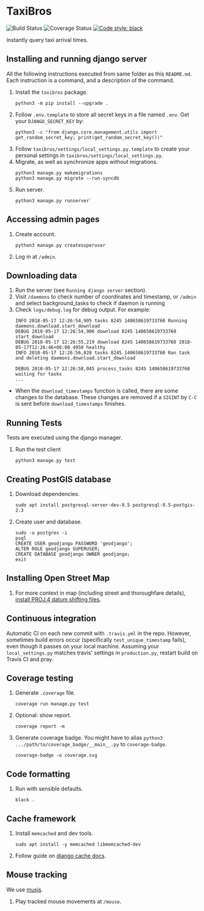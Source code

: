 # TaxiBros
![Build Status][travis badge]
![Coverage Status][coverage badge]
[![Code style: black](https://img.shields.io/badge/code%20style-black-000000.svg)](https://github.com/ambv/black)

Instantly query taxi arrival times.

## Installing and running django server
All the following instructions executed from same folder as this `README.md`.
Each instruction is a command, and a description of the command.
1. Install the `taxibros` package.
   ```
   python3 -m pip install --upgrade .
   ```
2. Follow `.env.template` to store all secret keys in a file named `.env`.
   Get your `DJANGO_SECRET_KEY` by:
   ```
   python3 -c "from django.core.management.utils import get_random_secret_key; print(get_random_secret_key())"
   ```
3. Follow `taxibros/settings/local_settings.py.template` to create your personal
   settings in `taxibros/settings/local_settings.py`.
4. Migrate, as well as synchronize apps without migrations.
   ```
   python3 manage.py makemigrations
   python3 manage.py migrate --run-syncdb
   ```
5. Run server.
   ```
   python3 manage.py runserver`
   ```

## Accessing admin pages
1. Create account.
   ```
   python3 manage.py createsuperuser
   ```
2. Log in at `/admin`.

## Downloading data
1. Run the server (see `Running django server` section).
2. Visit `/daemons` to check number of coordinates and timestamp, or `/admin` and select background_tasks to check if daemon is running
3. Check `logs/debug.log` for debug output. For example:
   ```
   INFO 2018-05-17 12:26:54,905 tasks 8245 140658619733760 Running daemons.download.start_download
   DEBUG 2018-05-17 12:26:54,906 download 8245 140658619733760 start_download
   DEBUG 2018-05-17 12:26:55,219 download 8245 140658619733760 2018-05-17T12:26:46+08:00 4950 healthy
   INFO 2018-05-17 12:26:56,828 tasks 8245 140658619733760 Ran task and deleting daemons.download.start_download

   DEBUG 2018-05-17 12:26:58,045 process_tasks 8245 140658619733760 waiting for tasks
   ...
   ```
* When the `download_timestamps` function is called, there are some
  changes to the database. These changes are removed if a `SIGINT` by `C-C`
  is sent before `download_timestamps` finishes.

## Running Tests
Tests are executed using the django manager.
1. Run the test client
   ```
   python3 manage.py test
   ```

## Creating PostGIS database
1. Download dependencies.
   ```
   sudo apt install postgresql-server-dev-9.5 postgresql-9.5-postgis-2.3
   ```
2. Create user and database.
   ```
   sudo -u postgres -i
   psql
   CREATE USER geodjango PASSWORD 'geodjango';
   ALTER ROLE geodjango SUPERUSER;
   CREATE DATABASE geodjango OWNER geodjango;
   exit
   ```

## Installing Open Street Map
1. For more context in map (including street and thoroughfare details), [install PROJ.4 datum shifting files].

## Continuous integration
Automatic CI on each new commit with `.travis.yml` in the repo.
However, sometimes build errors occur (specifically `test_unique_timestamp` fails),
even though it passes on your local machine.
Assuming your `local_settings.py` matches travis' settings in `production.py`,
restart build on Travis CI and pray.

## Coverage testing
1. Generate `.coverage` file.
   ```
   coverage run manage.py test
   ```
2. Optional: show report.
   ```
   coverage report -m
   ```
3. Generate coverage badge. You might have to alias
   `python3 .../path/to/coverage_badge/__main__.py` to `coverage-badge`.
   ```
   coverage-badge -o coverage.svg
   ```

## Code formatting
1. Run with sensible defaults.
   ```
   black .
   ```

## Cache framework
1. Install `memcached` and dev tools.
   ```
   sudo apt install -y memcached libmemcached-dev
   ```
2. Follow guide on [django cache docs].

## Mouse tracking
We use [musjs].
1. Play tracked mouse movements at `/mouse`.

[travis badge]: https://travis-ci.com/zhengqunkoo/taxibros.svg?token=zQpqs1cgYrwMmHCBfnPg&branch=master "From travis-ci."
[coverage badge]: https://github.com/zhengqunkoo/taxibros/raw/master/coverage.svg?sanitize=True "Generated using coverage-badge."
[install PROJ.4 datum shifting files]: https://docs.djangoproject.com/en/2.0/ref/contrib/gis/install/geolibs/#proj4
[django cache docs]: https://docs.djangoproject.com/en/2.0/topics/cache/
[musjs]: https://github.com/ineventapp/musjs
